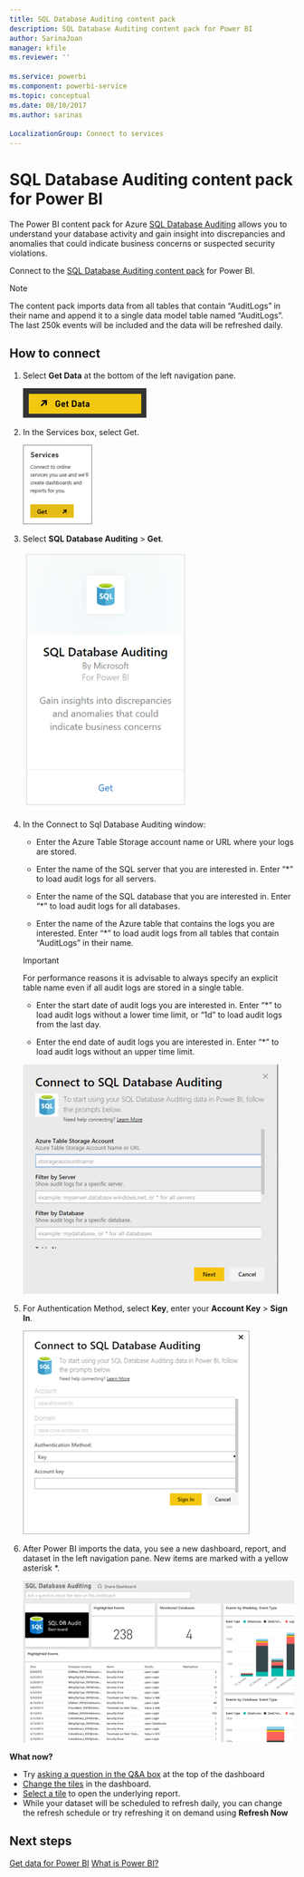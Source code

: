 ```yaml
---
title: SQL Database Auditing content pack
description: SQL Database Auditing content pack for Power BI
author: SarinaJoan
manager: kfile
ms.reviewer: ''

ms.service: powerbi
ms.component: powerbi-service
ms.topic: conceptual
ms.date: 08/10/2017
ms.author: sarinas

LocalizationGroup: Connect to services
---
```

# SQL Database Auditing content pack for Power BI
The Power BI content pack for Azure [SQL Database Auditing](/azure/sql-database/sql-database-auditing/) allows you to understand your database activity and gain insight into discrepancies and anomalies that could indicate business concerns or suspected security violations. 

Connect to the [SQL Database Auditing content pack](https://app.powerbi.com/getdata/services/sql-db-auditing) for Power BI.

>[!NOTE]
>The content pack imports data from all tables that contain “AuditLogs” in their name and append it to a single data model table named “AuditLogs”. The last 250k events will be included and the data will be refreshed daily.

## How to connect
1. Select **Get Data** at the bottom of the left navigation pane.
   
   ![](media/service-connect-to-azure-sql-database-auditing/pbi_getdata.png) 
2. In the Services box, select Get.
   
   ![](media/service-connect-to-azure-sql-database-auditing/pbi_getservices.png) 
3. Select **SQL Database Auditing** \> **Get**.
   
   ![](media/service-connect-to-azure-sql-database-auditing/sqldbaudit.png)
4. In the Connect to Sql Database Auditing window:
   
   - Enter the Azure Table Storage account name or URL where your logs are stored.
   
   - Enter the name of the SQL server that you are interested in. Enter “\*” to load audit logs for all servers.
   
   - Enter the name of the SQL database that you are interested in. Enter “\*” to load audit logs for all databases.
   
   - Enter the name of the Azure table that contains the logs you are interested. Enter “\*” to load audit logs from all tables that contain “AuditLogs” in their name.
   
   >[!IMPORTANT]
   >For performance reasons it is advisable to always specify an explicit table name even if all audit logs are stored in a single table.
   
   - Enter the start date of audit logs you are interested in. Enter “\*” to load audit logs without a lower time limit, or “1d” to load audit logs from the last day.
   
   - Enter the end date of audit logs you are interested in. Enter “\*” to load audit logs without an upper time limit.
   
   ![](media/service-connect-to-azure-sql-database-auditing/dbauditing_param.png)
5. For Authentication Method, select **Key**, enter your **Account Key** \> **Sign In**.
   
   ![](media/service-connect-to-azure-sql-database-auditing/pbi_sqlauditing3.png)
6. After Power BI imports the data, you see a new dashboard, report, and dataset in the left navigation pane. New items are marked with a yellow asterisk \*.
   
   ![](media/service-connect-to-azure-sql-database-auditing/pbi_sqldbauditingnewdash.png)

**What now?**

* Try [asking a question in the Q&A box](consumer/end-user-q-and-a.md) at the top of the dashboard
* [Change the tiles](service-dashboard-edit-tile.md) in the dashboard.
* [Select a tile](consumer/end-user-tiles.md) to open the underlying report.
* While your dataset will be scheduled to refresh daily, you can change the refresh schedule or try refreshing it on demand using **Refresh Now**

## Next steps
[Get data for Power BI](service-get-data.md)
[What is Power BI?](power-bi-overview.md)
